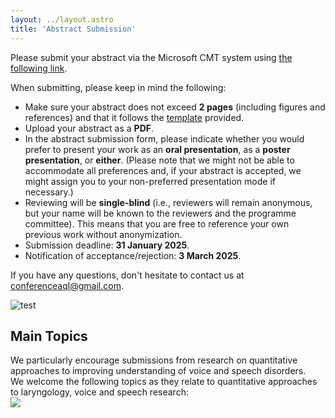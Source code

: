 ```yaml
---
layout: ../layout.astro
title: 'Abstract Submission'
---
```


Please submit your abstract via the Microsoft CMT system using [the following link](https://cmt3.research.microsoft.com/AQL2025/Submission/Index). 

When submitting, please keep in mind the following:

- Make sure your abstract does not exceed **2 pages** (including figures and references) and that it follows the [template](/Abstract_Template_AQL2025.docx) provided.
- Upload your abstract as a **PDF**.
- In the abstract submission form, please indicate whether you would prefer to present your work as an **oral presentation**, as a **poster presentation**, or **either**. (Please note that we might not be able to accommodate all preferences and, if your abstract is accepted, we might assign you to your non-preferred presentation mode if necessary.)
- Reviewing will be **single-blind** (i.e., reviewers will remain anonymous, but your name will be known to the reviewers and the programme committee). This means that you are free to reference your own previous work without anonymization.
- Submission deadline: **31 January 2025**.
- Notification of acceptance/rejection: **3 March 2025**.

If you have any questions, don't hesitate to contact us at conferenceaql@gmail.com.

![test]('./public/topics-wordcloud.png')

<div class="bg-gray-100">
        <div class="container px-4 py-4">
                <h2 class="text-blue-900 font-bold text-3xl text-center mt-8">Main Topics</h2>
          <div class='container top-50 px-8 py-4 text-center' >
        		We particularly encourage submissions from research on quantitative approaches to improving understanding of voice and speech disorders. 
        		<br/>We welcome the following topics as they relate to quantitative approaches to laryngology, voice and speech research: 
        	       <div class="container px-4 py-4">
        	  		<img class="mx-auto my-8" src="/topics-wordcloud.png" />
        	</div>
        </div>
      </div>
